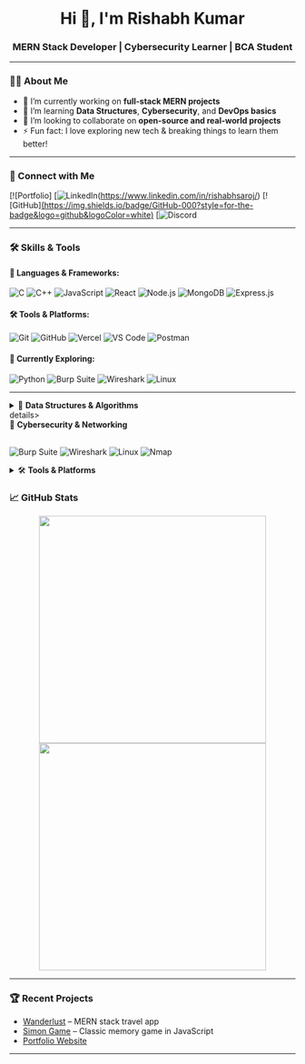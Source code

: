 <h1 align="center">Hi 👋, I'm Rishabh Kumar</h1>
<h3 align="center">MERN Stack Developer | Cybersecurity Learner | BCA Student</h3>

---

### 🧑‍💻 About Me

- 🔭 I’m currently working on **full-stack MERN projects**
- 🌱 I’m learning **Data Structures**, **Cybersecurity**, and **DevOps basics**
- 👯 I’m looking to collaborate on **open-source and real-world projects**
- ⚡ Fun fact: I love exploring new tech & breaking things to learn them better!

---

### 🔗 Connect with Me

[![Portfolio]
[![LinkedIn](https://img.shields.io/badge/LinkedIn-0077B5?style=for-the-badge&logo=linkedin&logoColor=white)(https://www.linkedin.com/in/rishabhsaroj/)
[![GitHub][(https://img.shields.io/badge/GitHub-000?style=for-the-badge&logo=github&logoColor=white)](https://github.com/Rishabhsaroj12)
[![Discord](https://discord.com/users/894555967130333224)

---

### 🛠️ Skills & Tools

#### 🚀 Languages & Frameworks:
![C](https://img.shields.io/badge/-C-00599C?style=flat&logo=c&logoColor=white)
![C++](https://img.shields.io/badge/-C++-00599C?style=flat&logo=cplusplus&logoColor=white)
![JavaScript](https://img.shields.io/badge/-JavaScript-F7DF1E?style=flat&logo=javascript&logoColor=black)
![React](https://img.shields.io/badge/-React-61DAFB?style=flat&logo=react&logoColor=black)
![Node.js](https://img.shields.io/badge/-Node.js-339933?style=flat&logo=node.js&logoColor=white)
![MongoDB](https://img.shields.io/badge/-MongoDB-47A248?style=flat&logo=mongodb&logoColor=white)
![Express.js](https://img.shields.io/badge/-Express-black?style=flat&logo=express&logoColor=white)

#### 🛠️ Tools & Platforms:
![Git](https://img.shields.io/badge/-Git-F05032?style=flat&logo=git&logoColor=white)
![GitHub](https://img.shields.io/badge/-GitHub-181717?style=flat&logo=github&logoColor=white)
![Vercel](https://img.shields.io/badge/-Vercel-000000?style=flat&logo=vercel&logoColor=white)
![VS Code](https://img.shields.io/badge/-VSCode-007ACC?style=flat&logo=visual-studio-code&logoColor=white)
![Postman](https://img.shields.io/badge/-Postman-FF6C37?style=flat&logo=postman&logoColor=white)

#### 🧠 Currently Exploring:
![Python](https://img.shields.io/badge/-Python-3776AB?style=flat&logo=python&logoColor=white)
![Burp Suite](https://img.shields.io/badge/-Burp%20Suite-orange?style=flat&logo=burpsuite&logoColor=white)
![Wireshark](https://img.shields.io/badge/-Wireshark-1679A7?style=flat&logo=wireshark&logoColor=white)
![Linux](https://img.shields.io/badge/-Linux-FCC624?style=flat&logo=linux&logoColor=black)

---
<details>
<summary>🧠 <strong>Data Structures & Algorithms</strong></summary>

<br>

- Practicing on:  
  ![LeetCode](https://img.shields.io/badge/-LeetCode-FFA116?style=flat&logo=leetcode&logoColor=black)  
  ![GeeksforGeeks](https://img.shields.io/badge/-GeeksforGeeks-0F9D58?style=flat&logo=geeksforgeeks&logoColor=white)

- Focus: Arrays, Strings, Linked Lists, Trees, Graphs, Recursion

</details>
details>
<summary>🔐 <strong>Cybersecurity & Networking</strong></summary>

<br>

![Burp Suite](https://img.shields.io/badge/-Burp%20Suite-orange?style=flat&logo=burpsuite&logoColor=white)
![Wireshark](https://img.shields.io/badge/-Wireshark-1679A7?style=flat&logo=wireshark&logoColor=white)
![Linux](https://img.shields.io/badge/-Linux-FCC624?style=flat&logo=linux&logoColor=black)
![Nmap](https://img.shields.io/badge/-Nmap-5C5CFF?style=flat&logoColor=white)

</details>

<details>
<summary>🛠️ <strong>Tools & Platforms</strong></summary>

<br>

![Git](https://img.shields.io/badge/-Git-F05032?style=flat&logo=git&logoColor=white)
![GitHub](https://img.shields.io/badge/-GitHub-181717?style=flat&logo=github&logoColor=white)
![VS Code](https://img.shields.io/badge/-VSCode-007ACC?style=flat&logo=visual-studio-code&logoColor=white)
![Postman](https://img.shields.io/badge/-Postman-FF6C37?style=flat&logo=postman&logoColor=white)

</details>

### 📈 GitHub Stats

<p align="center">
  <img src="https://github-readme-stats.vercel.app/api?username=Rishabhsaroj12&show_icons=true&theme=radical" width="400"/>
  <img src="https://github-readme-streak-stats.herokuapp.com/?user=Rishabhsaroj12&theme=radical" width="400"/>
</p>

---

### 🏆 Recent Projects

- [Wanderlust](https://github.com/Rishabhsaroj12/Wanderlust) – MERN stack travel app
- [Simon Game](https://rishabhsaroj12.github.io/simon-game/) – Classic memory game in JavaScript
- [Portfolio Website](https://your-portfolio-link.com)

---

